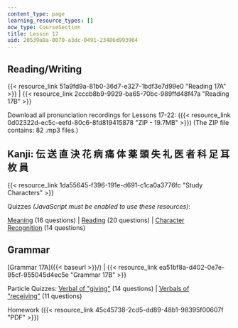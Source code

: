 ```yaml
---
content_type: page
learning_resource_types: []
ocw_type: CourseSection
title: Lesson 17
uid: 20539a8a-0070-a3dc-0491-23486d993904
---
```


Reading/Writing
---------------

{{< resource_link 51a9fd9a-81b0-36d7-e327-1bdf3e7d99e0 "Reading 17A" >}} | {{< resource_link 2cccb8b9-9929-ba65-70bc-989ffd48f47a "Reading 17B" >}}

Download all pronunciation recordings for Lessons 17-22: ({{< resource_link 0d02322d-ec5c-eefd-80c6-8fd819415878 "ZIP - 19.7MB" >}}) (The ZIP file contains: 82 .mp3 files.)

Kanji: 伝 送 直 決 花 病 痛 体 薬 頭 失 礼 医 者 科 足 耳 枚 員
--------------------------------------------

{{< resource_link 1da55645-f396-191e-d691-c1ca0a3776fc "Study Characters" >}}

Quizzes _(JavaScript must be enabled to use these resources)_:

[Meaning](/ans7870/21f/21f.504/s09/lesson17/kanji17-mean/kq17meanq1.html) (16 questions) | [Reading](/ans7870/21f/21f.504/s09/lesson17/kanji17-read/kq17readq1.html) (20 questions) | [Character Recognition](/ans7870/21f/21f.504/s09/lesson17/kanji17-recog/kq17recogq1.html) (14 questions)

Grammar
-------

[Grammar 17A]({{< baseurl >}}/) | {{< resource_link ea51bf8a-d402-0e7e-95cf-955045d4ec5e "Grammar 17B" >}}

Particle Quizzes: [Verbal of "giving"](/ans7870/21f/21f.504/s09/lesson17/particle17A/17aq1.html) (14 questions) | [Verbals of "receiving"](/ans7870/21f/21f.504/s09/lesson17/particle17B/17bq1.html) (11 questions)

Homework ({{< resource_link 45c45738-2cd5-dd89-48b1-98395f00607f "PDF" >}})